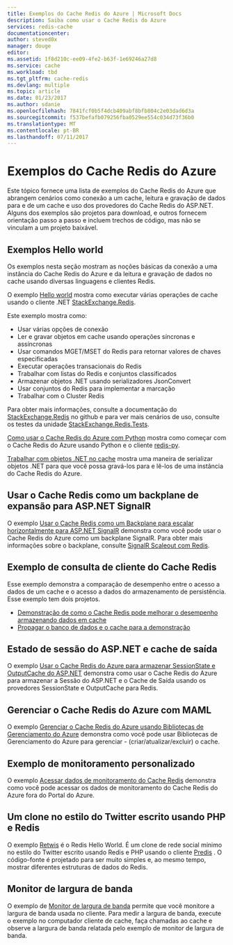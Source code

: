 ```yaml
---
title: Exemplos do Cache Redis do Azure | Microsoft Docs
description: Saiba como usar o Cache Redis do Azure
services: redis-cache
documentationcenter: 
author: steved0x
manager: douge
editor: 
ms.assetid: 1f8d210c-ee09-4fe2-b63f-1e69246a27d8
ms.service: cache
ms.workload: tbd
ms.tgt_pltfrm: cache-redis
ms.devlang: multiple
ms.topic: article
ms.date: 01/23/2017
ms.author: sdanie
ms.openlocfilehash: 7841fcf0b5f4dcb409abf8bfb804c2e03dad6d3a
ms.sourcegitcommit: f537befafb079256fba0529ee554c034d73f36b0
ms.translationtype: MT
ms.contentlocale: pt-BR
ms.lasthandoff: 07/11/2017
---
```

# <a name="azure-redis-cache-samples"></a>Exemplos do Cache Redis do Azure
Este tópico fornece uma lista de exemplos do Cache Redis do Azure que abrangem cenários como conexão a um cache, leitura e gravação de dados para e de um cache e uso dos provedores do Cache Redis do ASP.NET. Alguns dos exemplos são projetos para download, e outros fornecem orientação passo a passo e incluem trechos de código, mas não se vinculam a um projeto baixável.

## <a name="hello-world-samples"></a>Exemplos Hello world
Os exemplos nesta seção mostram as noções básicas da conexão a uma instância do Cache Redis do Azure e da leitura e gravação de dados no cache usando diversas linguagens e clientes Redis.

O exemplo [Hello world](https://github.com/rustd/RedisSamples/tree/master/HelloWorld) mostra como executar várias operações de cache usando o cliente .NET [StackExchange.Redis](https://github.com/StackExchange/StackExchange.Redis).

Este exemplo mostra como:

* Usar várias opções de conexão
* Ler e gravar objetos em cache usando operações síncronas e assíncronas
* Usar comandos MGET/MSET do Redis para retornar valores de chaves especificadas
* Executar operações transacionais do Redis
* Trabalhar com listas do Redis e conjuntos classificados
* Armazenar objetos .NET usando serializadores JsonConvert
* Usar conjuntos do Redis para implementar a marcação
* Trabalhar com o Cluster Redis

Para obter mais informações, consulte a documentação do [StackExchange.Redis](https://github.com/StackExchange/StackExchange.Redis) no github e para ver mais cenários de uso, consulte os testes da unidade [StackExchange.Redis.Tests](https://github.com/StackExchange/StackExchange.Redis/tree/master/StackExchange.Redis.Tests).

[Como usar o Cache Redis do Azure com Python](cache-python-get-started.md) mostra como começar com o Cache Redis do Azure usando Python e o cliente [redis-py](https://github.com/andymccurdy/redis-py).

[Trabalhar com objetos .NET no cache](cache-dotnet-how-to-use-azure-redis-cache.md#work-with-net-objects-in-the-cache) mostra uma maneira de serializar objetos .NET para que você possa gravá-los para e lê-los de uma instância do Cache Redis do Azure. 

## <a name="use-redis-cache-as-a-scale-out-backplane-for-aspnet-signalr"></a>Usar o Cache Redis como um backplane de expansão para ASP.NET SignalR
O exemplo [Usar o Cache Redis como um Backplane para escalar horizontalmente para ASP.NET SignalR](https://github.com/rustd/RedisSamples/tree/master/RedisAsSignalRBackplane) demonstra como você pode usar o Cache Redis do Azure como um backplane SignalR. Para obter mais informações sobre o backplane, consulte [SignalR Scaleout com Redis](http://www.asp.net/signalr/overview/performance/scaleout-with-redis).

## <a name="redis-cache-customer-query-sample"></a>Exemplo de consulta de cliente do Cache Redis
Esse exemplo demonstra a comparação de desempenho entre o acesso a dados de um cache e o acesso a dados do armazenamento de persistência. Esse exemplo tem dois projetos.

* [Demonstração de como o Cache Redis pode melhorar o desempenho armazenando dados em cache](https://github.com/rustd/RedisSamples/tree/master/RedisCacheCustomerQuerySample)
* [Propagar o banco de dados e o cache para a demonstração](https://github.com/rustd/RedisSamples/tree/master/SeedCacheForCustomerQuerySample)

## <a name="aspnet-session-state-and-output-caching"></a>Estado de sessão do ASP.NET e cache de saída
O exemplo [Usar o Cache Redis do Azure para armazenar SessionState e OutputCache do ASP.NET](https://github.com/rustd/RedisSamples/tree/master/SessionState_OutputCaching) demonstra como usar o Cache Redis do Azure para armazenar a Sessão do ASP.NET e o Cache de Saída usando os provedores SessionState e OutputCache para Redis.

## <a name="manage-azure-redis-cache-with-maml"></a>Gerenciar o Cache Redis do Azure com MAML
O exemplo [Gerenciar o Cache Redis do Azure usando Bibliotecas de Gerenciamento do Azure](https://github.com/rustd/RedisSamples/tree/master/ManageCacheUsingMAML) demonstra como você pode usar Bibliotecas de Gerenciamento do Azure para gerenciar - (criar/atualizar/excluir) o cache. 

## <a name="custom-monitoring-sample"></a>Exemplo de monitoramento personalizado
O exemplo [Acessar dados de monitoramento do Cache Redis](https://github.com/rustd/RedisSamples/tree/master/CustomMonitoring) demonstra como você pode acessar os dados de monitoramento do Cache Redis do Azure fora do Portal do Azure.

## <a name="a-twitter-style-clone-written-using-php-and-redis"></a>Um clone no estilo do Twitter escrito usando PHP e Redis
O exemplo [Retwis](https://github.com/SyntaxC4-MSFT/retwis) é o Redis Hello World. É um clone de rede social mínimo no estilo do Twitter escrito usando Redis e PHP usando o cliente [Predis](https://github.com/nrk/predis) . O código-fonte é projetado para ser muito simples e, ao mesmo tempo, mostrar diferentes estruturas de dados do Redis.

## <a name="bandwidth-monitor"></a>Monitor de largura de banda
O exemplo de [Monitor de largura de banda](https://github.com/JonCole/SampleCode/tree/master/BandWidthMonitor) permite que você monitore a largura de banda usada no cliente. Para medir a largura de banda, execute o exemplo no computador cliente de cache, faça chamadas ao cache e observe a largura de banda relatada pelo exemplo de monitor de largura de banda.

